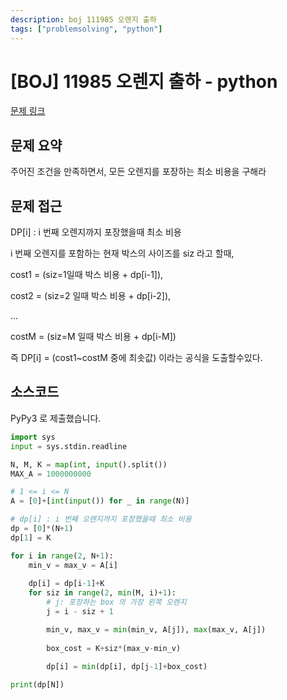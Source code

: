```yaml
---
description: boj 111985 오렌지 출하 
tags: ["problemsolving", "python"]
---
```


# [BOJ] 11985 오렌지 출하 - python

[문제 링크](https://www.acmicpc.net/problem/11985)

## 문제 요약

주어진 조건을 만족하면서, 모든 오렌지를 포장하는 최소 비용을 구해라

## 문제 접근

DP[i] : i 번째 오렌지까지 포장했을때 최소 비용
<br>

i 번째 오렌지를 포함하는 현재 박스의 사이즈를 siz 라고 할때,
<br>

cost1 = (siz=1일때 박스 비용 + dp[i-1]),

cost2 = (siz=2 일때 박스 비용 + dp[i-2]),

...

costM = (siz=M 일때 박스 비용 + dp[i-M])
<br>

즉 DP[i] = (cost1~costM 중에 최솟값) 이라는 공식을 도출할수있다.

## 소스코드

PyPy3 로 제출했습니다.

```python
import sys
input = sys.stdin.readline

N, M, K = map(int, input().split())
MAX_A = 1000000000

# 1 <= i <= N
A = [0]+[int(input()) for _ in range(N)]

# dp[i] : i 번째 오렌지까지 포장했을때 최소 비용
dp = [0]*(N+1)
dp[1] = K

for i in range(2, N+1):
    min_v = max_v = A[i]
    
    dp[i] = dp[i-1]+K
    for siz in range(2, min(M, i)+1):
        # j: 포장하는 box 의 가장 왼쪽 오렌지 
        j = i - siz + 1 

        min_v, max_v = min(min_v, A[j]), max(max_v, A[j])
        
        box_cost = K+siz*(max_v-min_v)
        
        dp[i] = min(dp[i], dp[j-1]+box_cost)

print(dp[N])
```